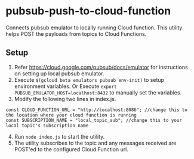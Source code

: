# pubsub-push-to-cloud-function

Connects pubsub emulator to locally running Cloud function. This utility helps POST the payloads from topics to Cloud Functions.

## Setup

1. Refer https://cloud.google.com/pubsub/docs/emulator for instructions on setting up local pubsub emulator.
2. Execute `$(gcloud beta emulators pubsub env-init)` to setup environment variables. Or Execute `export PUBSUB_EMULATOR_HOST=localhost:8432` to manually set the variables.
3. Modify the following two lines in index.js.

```
const CLOUD_FUNCTION_URL = "http://localhost:8086"; //change this to the location where your cloud function is running
const SUBSCRIPTION_NAME = "local_topic_sub"; //change this to your local topic's subscription name

```
4. Run `node index.js` to start the utility.
5. The utility subscribes to the topic and any messages received are POST'ed to the configured Cloud Function url.
